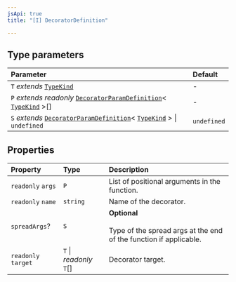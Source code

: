 ```yaml
---
jsApi: true
title: "[I] DecoratorDefinition"

---
```

## Type parameters

| Parameter | Default |
| :------ | :------ |
| `T` *extends* [`TypeKind`](Type.TypeKind.md) | - |
| `P` *extends* *readonly* [`DecoratorParamDefinition`](Interface.DecoratorParamDefinition.md)< [`TypeKind`](Type.TypeKind.md) \>[] | - |
| `S` *extends* [`DecoratorParamDefinition`](Interface.DecoratorParamDefinition.md)< [`TypeKind`](Type.TypeKind.md) \> \| `undefined` | `undefined` |

## Properties

| Property | Type | Description |
| :------ | :------ | :------ |
| `readonly` `args` | `P` | List of positional arguments in the function. |
| `readonly` `name` | `string` | Name of the decorator. |
| `spreadArgs`? | `S` | **Optional**<br /><br />Type of the spread args at the end of the function if applicable. |
| `readonly` `target` | `T` \| *readonly* `T`[] | Decorator target. |

